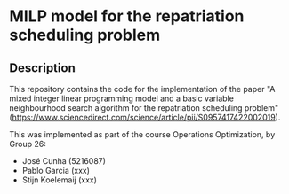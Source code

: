 # MILP model for the repatriation scheduling problem

## Description
This repository contains the code for the implementation of the 
paper "A mixed integer linear programming model and a basic variable neighbourhood search algorithm for the repatriation scheduling problem"
(https://www.sciencedirect.com/science/article/pii/S0957417422002019).

This was implemented as part of the course Operations Optimization, by Group 26:
- José Cunha (5216087)
- Pablo Garcia (xxx)
- Stijn Koelemaij (xxx)


